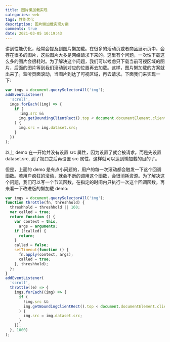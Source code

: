 ```yaml
---
title: 图片懒加载实现
categories: web
tags: 性能优化
description: 图片懒加载实现方案
comments: true
date: 2021-03-05 10:19:43
---
```


讲到性能优化，经常会提及到图片懒加载。在很多的活动页或者商品展示页中，会存在很多的图片，这些图片大多是网络请求下来的。这里有个问题，一次性下载这么多的图片会很耗时。为了解决这个问题，我们可以考虑只下载当前可视区域的图片，后面的图片等到我们滚动到对应的位置再去加载。这样，图片懒加载的方案就出来了。监听页面滚动，当图片到达了可视区域，再去请求。下面我们来实现一下:

```js
var imgs = document.querySelectorAll('img');
addEventListener(
  'scroll',
  imgs.forEach((img) => {
    if (
      !img.src &&
      img.getBoundingClientRect().top < document.documentElement.clientHeight
    ) {
      img.src = img.dataset.src;
    }
  })
);
```

以上 demo 在一开始并没有设置 src 属性，因为设置了就会被请求。而是先设置 dataset.src, 到了视口之后再设置 src 属性，这样就可以达到懒加载的目的了。

但是，上面的 demo 是有点小问题的，用户的每一次滚动都会触发一下这个回调函数。若用户疯狂的滚动，就会不断的调用这个函数，会很消耗资源。为了解决这个问题，我们可以写一个节流函数，在指定的时间内只执行一次这个回调函数。再来看一下改进版的懒加载 demo:

```js
var imgs = document.querySelectorAll('img');
function throttle(fn, threshhold) {
  threshhold = threshhold || 160;
  var called = true;
  return function () {
    var context = this,
      args = arguments;
    if (!called) {
      return;
    }
    called = false;
    setTimeout(function () {
      fn.apply(context, args);
      called = true;
    }, threshhold);
  };
}
addEventListener(
  'scroll',
  throttle((e) => {
    imgs.forEach((img) => {
      if (
        !img.src &&
        img.getBoundingClientRect().top < document.documentElement.clientHeight
      ) {
        img.src = img.dataset.src;
      }
    });
  }, 1000)
);
```

